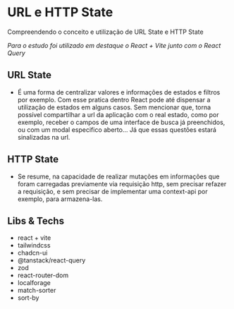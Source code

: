 # URL e HTTP State
Compreendendo o conceito e utilização de URL State e HTTP State 

*Para o estudo foi utilizado em destaque o React + Vite junto com o React Query*

## URL State
- É uma forma de centralizar valores e informações de estados e filtros por exemplo. Com esse pratica dentro React pode até dispensar a utilização de estados em alguns casos.
Sem mencionar que, torna possível compartilhar a url da aplicação com o real estado, como por exemplo, receber o campos de uma interface de busca já preenchidos, ou com um modal especifico aberto... Já que essas questões estará sinalizadas na url. 

## HTTP State
- Se resume, na capacidade de realizar mutações em informações que foram carregadas previamente via requisição http, sem precisar refazer a requisição, e sem precisar de implementar uma context-api por exemplo, para armazena-las.


## Libs & Techs

- react + vite
- tailwindcss
- chadcn-ui
- @tanstack/react-query
- zod
- react-router-dom 
- localforage 
- match-sorter 
- sort-by
